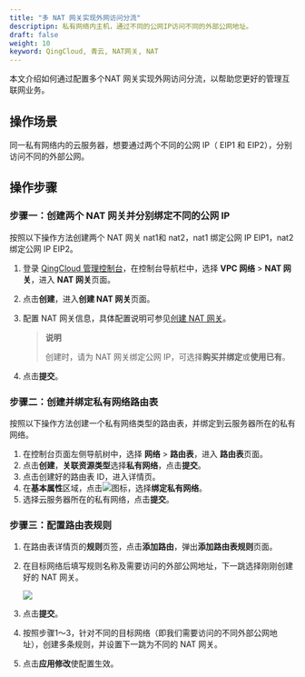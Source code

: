 ```yaml
---
title: "多 NAT 网关实现外网访问分流"
descriptipn: 私有网络内主机，通过不同的公网IP访问不同的外部公网地址。
draft: false
weight: 10
keyword: QingCloud, 青云, NAT网关, NAT
---
```


本文介绍如何通过配置多个NAT 网关实现外网访问分流，以帮助您更好的管理互联网业务。

## 操作场景

同一私有网络内的云服务器，想要通过两个不同的公网 IP（ EIP1 和 EIP2），分别访问不同的外部公网。

## 操作步骤

### 步骤一：创建两个 NAT 网关并分别绑定不同的公网 IP

按照以下操作方法创建两个 NAT 网关 nat1和 nat2，nat1 绑定公网 IP  EIP1，nat2  绑定公网 IP EIP2。

1. 登录 [QingCloud 管理控制台](https://console.qingcloud.com/login)，在控制台导航栏中，选择 **VPC 网络** > **NAT 网关**，进入 **NAT 网关**页面。

2. 点击**创建**，进入**创建 NAT 网关**页面。

3. 配置 NAT 网关信息，具体配置说明可参见[创建 NAT 网关](../../manual/mge_nat/create_nat/)。

   > **说明**
   >
   > 创建时，请为 NAT 网关绑定公网 IP，可选择**购买并绑定**或**使用已有**。

4. 点击**提交**。

### 步骤二：创建并绑定私有网络路由表

按照以下操作方法创建一个私有网络类型的路由表，并绑定到云服务器所在的私有网络。

1. 在控制台页面左侧导航树中，选择 **网络** > **路由表**，进入 **路由表**页面。
2. 点击**创建**，**关联资源类型**选择**私有网络**，点击**提交**。
3. 点击创建好的路由表 ID，进入详情页。
4. 在**基本属性**区域，点击![](/network/vpc/_images/function_icon.png)图标，选择**绑定私有网络**。
5. 选择云服务器所在的私有网络，点击**提交**。

### 步骤三：配置路由表规则

1. 在路由表详情页的**规则**页签，点击**添加路由**，弹出**添加路由表规则**页面。

2. 在目标网络后填写规则名称及需要访问的外部公网地址，下一跳选择刚刚创建好的 NAT 网关。

   ![](../../_images/bp_add_route_rule.png)

3. 点击**提交**。
4. 按照步骤1～3，针对不同的目标网络（即我们需要访问的不同外部公网地址），创建多条规则，并设置下一跳为不同的 NAT 网关。
5. 点击**应用修改**使配置生效。


